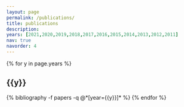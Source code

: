 ```yaml
---
layout: page
permalink: /publications/
title: publications
description: 
years: [2021,2020,2019,2018,2017,2016,2015,2014,2013,2012,2011]
nav: true
navorder: 4
---
```


<div class="publications">

{% for y in page.years %}
  <h2 class="year">{{y}}</h2>
  {% bibliography -f papers -q @*[year={{y}}]* %}
{% endfor %}

</div>